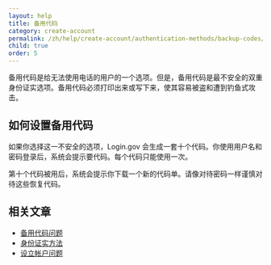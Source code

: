 ```yaml
---
layout: help
title: 备用代码
category: create-account
permalink: /zh/help/create-account/authentication-methods/backup-codes/
child: true
order: 5
---
```


备用代码是给无法使用电话的用户的一个选项。但是，备用代码是最不安全的双重身份证实选项。备用代码必须打印出来或写下来，使其容易被盗和遭到钓鱼式攻击。

## 如何设置备用代码

如果你选择这一不安全的选项，Login.gov 会生成一套十个代码。你使用用户名和密码登录后，系统会提示要代码。每个代码只能使用一次。

第十个代码被用后，系统会提示你下载一个新的代码单。请像对待密码一样谨慎对待这些恢复代码。

## 相关文章

* [备用代码问题](#)
* [身份证实方法](#)
* [设立帐户问题](#)
